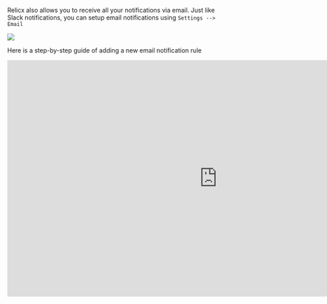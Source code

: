 Relicx also allows you to receive all your notifications via email. Just like Slack notifications, you can setup email notifications using `Settings --> Email`

![](https://archbee-image-uploads.s3.amazonaws.com/TK24Pi0IzdXKBLm-pUBmm/fINLlsY4q-RDHJZSc6iKa_email-notification-rules.png)

Here is a step-by-step guide of adding a new email notification rule&#x20;
<iframe src="https://www.loom.com/embed/e51cc06ff9b64ccab9296872e021c333" width="960" height="540" frameborder="0" allowfullscreen></iframe>

